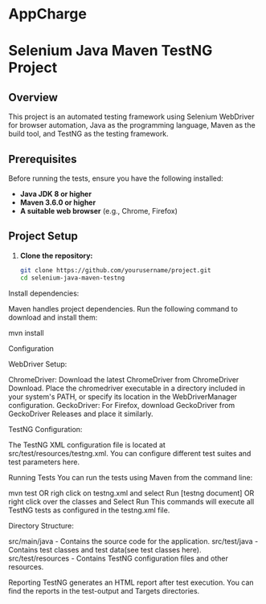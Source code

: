 # AppCharge

# Selenium Java Maven TestNG Project

## Overview

This project is an automated testing framework using Selenium WebDriver for browser automation, Java as the programming language, Maven as the build tool, and TestNG as the testing framework.

## Prerequisites

Before running the tests, ensure you have the following installed:

- **Java JDK 8 or higher**
- **Maven 3.6.0 or higher**
- **A suitable web browser** (e.g., Chrome, Firefox)

## Project Setup

1. **Clone the repository:**

   ```bash
   git clone https://github.com/yourusername/project.git
   cd selenium-java-maven-testng
   

Install dependencies:

Maven handles project dependencies. Run the following command to download and install them:


mvn install


Configuration

WebDriver Setup:

ChromeDriver: Download the latest ChromeDriver from ChromeDriver Download. Place the chromedriver executable in a directory included in your system's PATH, or specify its location in the WebDriverManager configuration.
GeckoDriver: For Firefox, download GeckoDriver from GeckoDriver Releases and place it similarly.

TestNG Configuration:

The TestNG XML configuration file is located at src/test/resources/testng.xml. You can configure different test suites and test parameters here.

Running Tests
You can run the tests using Maven from the command line:


mvn test OR righ click on testng.xml and select Run [testng document] OR right click over the classes and Select Run
This commands will execute all TestNG tests as configured in the testng.xml file.

Directory Structure:

src/main/java - Contains the source code for the application.
src/test/java - Contains test classes and test data(see test classes here).
src/test/resources - Contains TestNG configuration files and other resources.

Reporting
TestNG generates an HTML report after test execution. You can find the reports in the test-output and Targets directories. 
